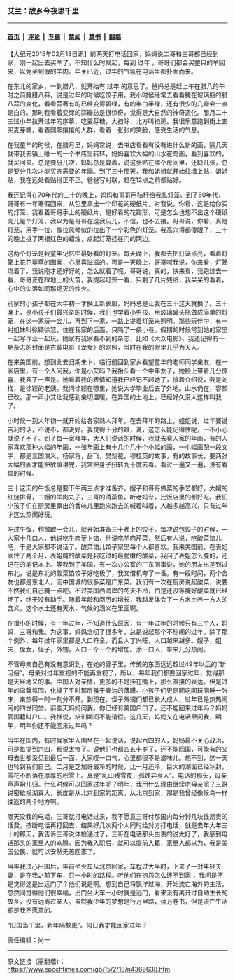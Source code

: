 ### 艾兰：故乡今夜思千里

---

#### [首页](../../../..?n4369638) &nbsp;|&nbsp; [评论](../../../../../epoch-comment?n4369638) &nbsp;|&nbsp; [专题](../../../../../epoch-special?n4369638) &nbsp;|&nbsp; [禁闻](../../../../../epoch-news?n4369638) &nbsp;|&nbsp; [禁书](../../../../../books?n4369638) &nbsp;|&nbsp; [翻墙](https://github.com/gfw-breaker/nogfw/blob/master/README.md?n4369638)


<div class="post_content" id="artbody" itemprop="articleBody">
 <!-- article content begin -->
 <p>
  【大纪元2015年02月18日讯】前两天打电话回家，妈妈说二哥和三哥都已经到家，刚一起出去买羊了。不知什么时候起，每到
  <ok href="https://www.epochtimes.com/gb/tag/%E8%BF%87%E5%B9%B4.html">
   过年
  </ok>
  ，哥哥们都会买整只的羊回来，以免买到假的羊肉。年关已近，过年的气氛在电话里都扑面而来。
 </p>
 <p>
  在东北的家乡，一到腊八，就开始有
  <ok href="https://www.epochtimes.com/gb/tag/%E8%BF%87%E5%B9%B4.html">
   过年
  </ok>
  的意思了。爸妈总是赶上午在腊八的午时之前腌腊八蒜，说是过年的时候吃饺子用。我小时候经常去看看腌在玻璃瓶的腊八蒜的变化，看看蒜著有的已经变得碧绿，有的半白半绿，还有很少的几瓣会一直是白的。那时我看着变绿的蒜瓣总是很惊奇，觉得是大自然的神奇造化。腊月二十三过小年拉开过年的序幕，吃麦芽糖，大扫除，北方叫扫房。我很乐意跑到街上去买麦芽糖，看着熙熙攘攘的人群，看着一张张的笑脸，感受生活的气息。
 </p>
 <p>
  在我童年的时候，在腊月里，妈妈常说，去书店看看有没有进什么新的画，隔几天就带我去镇上唯一的一个书店里转转，妈妈喜欢大幅的山水花鸟画，看到喜欢的，就买回来。总是要分几次，妈妈总是算着，说这张贴在哪个房间里，还缺几张，总是要分几次才能买齐需要的年画。到了三十那天，我和姐姐就开始往墙上贴，姐姐贴，我在远处看贴得正不正。爸爸写对联，赶在12点之前都贴好。
 </p>
 <p>
  我还记得在70年代的三十的晚上，妈妈和哥哥用秸秆给我扎灯笼。到了80年代，哥哥有一年寒假回来，从包里拿出一个印花的硬纸片，对我说，你看，这是给你买的灯笼，我看着哥哥手上的硬纸片，是好看的花瓣形，可是怎么也想不出这个硬纸壳儿是个灯笼，我以为是哥哥在逗我玩儿，不信，也不去接。哥哥说，你看，真是灯笼，用手一拉，像拉风琴似的拉出了一个彩色的灯笼。我高兴得都傻眼了，三十的晚上挑了两根红色的蜡烛，点起灯笼挂在门的两边。
 </p>
 <p>
  这两个灯笼是我童年记忆中最好看的灯笼。每天晚上，我都去把灯笼点亮，看着灯笼上花花草草的图案，心里喜滋滋的。可是一天晚上，哥哥喊我说，你来看，灯笼烧着了。我说刚才还好好的，怎么就着了呢。哥哥说，真的，快来看，我跑过去一看，哥哥正在踩地上的火苗，我提起灯笼一看，只剩了几片残纸，我呆呆的看着，心中的失落如同那熄灭的烛火。
 </p>
 <p>
  别家的小孩子都在大年初一才换上新衣服，妈妈总是让我在三十这天就换了。三十晚上，是小孩子们最兴奋的时候，我们也学着小男孩，用玻璃罐头瓶做成简单的灯笼，在这一家玩一会儿，再到下一家，一路上提着灯笼来照明。那些玩伴中，有一对姐妹叫徐颖徐慧，住在我家的后面，只隔了一条小巷。假期的时候常到她的家里一起写作业一起玩。她家有我家看不到的杂志，比如《大众电影》，我还记得有一期杂志的封面是古装电影《龙女》的剧照，当时在我的眼里几乎为天人。
 </p>
 <p>
  在来美国前，想到此去归期未卜，临行前回到家乡看望童年的老师同学亲友，在一家店里，有一个人问我，你是小艾吗？我抬头看一个中年女子，她脸上带着几分惊喜，我答了一声是。她看着我的表情知道我已经记不起她了，接着介绍说，我是刘梅，是徐颖的老姨。我问徐颖在哪里，她说大学毕业后去了外地。山水仍在，容颜已改。那一声小艾让我感到亲切温暖，在异国的土地上，已经好久没人这样叫我了。
 </p>
 <p>
  小时候一到大年初一就开始给各家熟人拜年，在去拜年的路上，姐姐说，过年要说吉利的话，不说不，都说好。我觉得十分的难，说，这怎么能记得住呢，一不小心就说了不了。到了每一家拜年，大人们说话的时候，我就去看人家的年画，有的人家喜欢那种大幅的年画，一张年画上有十几个几十个小幅的画，一小幅画配一段文字，都是三国演义，杨家将，岳飞，樊梨花，穆桂英的故事，有的故事长，要两张大幅的画才能把故事讲完，我常把身子扭转九十度去看。看过一遍又一遍，没有看烦的时候。
 </p>
 <p>
  三十这天的午饭总是要下午两三点才准备齐，嫂子和哥哥做菜的手艺都好，大嫂的红烧排骨，二嫂的羊肉丸子，三哥的清蒸鱼，听老妈夸，比饭店里的都好吃。我们小孩子们在厨房里飘出的香味儿里跑来跑去的喊着叫着，人越多越高兴，只有过年才这么热闹好玩。
 </p>
 <p>
  吃过午饭，稍微歇一会儿，就开始准备三十晚上的饺子。每次说包饺子的时候，一大家十几口人，他说吃牛肉萝卜馅，他说吃羊肉芹菜，然后有人说，吃酸菜馅儿吧，于是大家都不说话了。酸菜馅儿饺子家里每个人都喜欢。我来美国前，在表姐家住了两个月，表姐腌的酸菜是我吃过的最脆嫩的酸菜，我问了表姐怎么腌的，还记在的笔记本上。等我到了美国，有一次办公室的广东同事说，她的朋友出差到过东北，说是东北的酸菜馅饺子好吃极了，我又借机夸了一番。有一段时间，两个舍友也都是东北人，而中国城的很多菜是广东菜。我们有一次在厨房说起酸菜，说要不然我们自己腌一点吧。不过美国西海岸的冬天不冷，怕是还没等腌好酸菜就已经坏了，终于没有动手。随着年龄和阅历的增长，我越发体会了一方水土养一方人的含义。这个水土还有天水，气候的涵义在里面啊。
 </p>
 <p>
  在很小的时候，有一年过年，不知道什么原因，有一年过年的时候只有三个人，妈妈，三哥和我。为这事，妈妈念叨了很多年，总是说起那个不热闹的过年。除了那个例外，每年过年家里都是人口齐全，而且人丁兴旺，人口越来越多。嫂子，姐夫，侄女，侄子，外甥，人口一个一个的增加。添一口人，带来几分热闹。
 </p>
 <p>
  不管母亲自己有没有意识到，在她的骨子里，传统的东西远远超过49年以后的“新习俗”。母亲对过年重视的不能再重视了，所以，每年我们都要回家过年，觉得那是天经地义的事。中国人对亲情，更多的不是挂在嘴上，那么直接的表达。但是过年的温馨氛围，化掉了平时那层羞于表达的薄膜。小孩子们更是同吃同玩同睡一张床，亲热得一时一刻分不开。到现在，侄子外甥们都已长大成人，过年已是热热闹闹的四世同堂。前些天妈妈问我，你已经有美国户口了，还不能回来过年吗？妈妈管国籍叫户口。我推说，培训期间不能请假。这几天，妈妈又在电话里问我，明年，明年你还不能回来过年吗？
 </p>
 <p>
  当年在国内，有时候家里人围坐在一起说话，说起六四的人，妈妈最不关心政治，可是每提到六四，都说太惨了。说他们也都四五十岁了，还不能回国，可能有的父母去世都没见到最后一面，大家叹一口气，心里都很不是滋味儿。想不到，这一天也轮到我们自己。二月是芝加哥最冷的时候，比一月还冷，巨大的湖面已经冰封，雪花不断落在厚厚的积雪上。真是“乱山残雪夜，孤烛异乡人”。电话的那头，母亲声声盼儿归。什么时候可以回家过年呢？明年，我用什么理由继续哄母亲呢？三哥说密歇根湖真大，长度是从北京到家的距离。从北京到家，那是我曾经像候鸟一样往返的两个地方啊。
 </p>
 <p>
  哪天没我的电话，三哥就打电话过来，我不愿意三哥付那国内每分钟几块钱昂贵的话费，按断电话再打回去，结果好几次两个人同时给对方打电话，就是去年大年三十的那天，我告诉三哥说体检通过了，三哥在电话那头由衷的说太好了，我感到电话那头的家里人的欢腾。因为我入职后，就可以提前入籍，家里人都以为，我是美国公民，就可以安然无恙回家了。
 </p>
 <p>
  当年我决心出国后，年前坐火车从北京回家，车程过大半时，上来了一对年轻夫妻，是在我之前下车，只一小时的路程。听他们在抱怨怎么还不到家 ，我问是不是觉得这是出远门了？他们说是啊。想到自己将飘洋过海，开始流亡海外的生活，忽然间觉得他们很幸福，出门坐火车一小时就是远门，看来没有离开过自幼生长的故乡，没有远离过亲人。虽然我少年的梦想是行万里路，读万卷书，但是流亡生活却是我不愿意的。
 </p>
 <p>
  “旧国当千里，新年隔数更”。何日我才能回家过年？
 </p>
 <p>
  责任编辑：尚一
 </p>
 <p>
 </p>
 <!-- article content end -->
 <div id="below_article_ad">
 </div>
</div>


---

原文链接（需翻墙）：https://www.epochtimes.com/gb/15/2/18/n4369638.htm